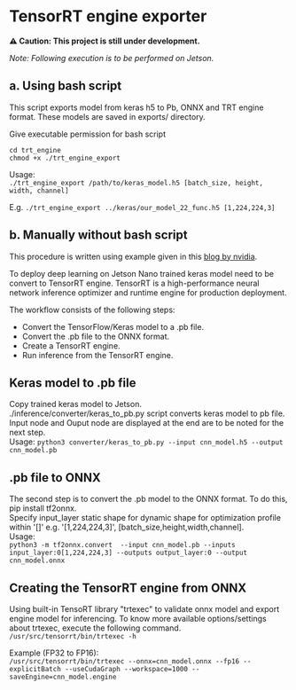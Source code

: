 # TensorRT engine exporter  
**⚠ Caution: This project is still under development.**    

*Note: Following execution is to be performed on Jetson.*   

## a. Using bash script  
This script exports model from keras h5 to Pb, ONNX and TRT engine format. These models are saved in exports/ directory.  

Give executable permission for bash script  
```
cd trt_engine
chmod +x ./trt_engine_export
```  
  
Usage:  
`./trt_engine_export /path/to/keras_model.h5 [batch_size, height, width, channel]`  

E.g. `./trt_engine_export ../keras/our_model_22_func.h5 [1,224,224,3]`  

## b. Manually without bash script
This procedure is written using example given in this [blog by nvidia](https://developer.nvidia.com/blog/speeding-up-deep-learning-inference-using-tensorflow-onnx-and-tensorrt/).  

To deploy deep learning on Jetson Nano trained keras model need to be convert to TensorRT engine. 
TensorRT is a high-performance neural network inference optimizer and runtime engine for production deployment. 

The workflow consists of the following steps:  
  
- Convert the TensorFlow/Keras model to a .pb file.  
- Convert the .pb file to the ONNX format.  
- Create a TensorRT engine. 
- Run inference from the TensorRT engine.  

## Keras model to .pb file  
Copy trained keras model to Jetson.   
./inference/converter/keras_to_pb.py script converts keras model to pb file.  
Input node and Ouput node are displayed at the end are to be noted for the next step.  
Usage: 
`
python3 converter/keras_to_pb.py --input cnn_model.h5 --output cnn_model.pb
`

## .pb file to ONNX
The second step is to convert the .pb model to the ONNX format. To do this, pip install tf2onnx.  
Specify input_layer static shape for dynamic shape for optimization profile within '[]' e.g. '[1,224,224,3]', [batch_size,height,width,channel].  
Usage:  
`
python3 -m tf2onnx.convert  --input cnn_model.pb --inputs input_layer:0[1,224,224,3] --outputs output_layer:0 --output cnn_model.onnx 
`
## Creating the TensorRT engine from ONNX  

Using built-in TensoRT library "trtexec" to validate onnx model and export engine model for inferencing. 
To know more available options/settings about trtexec, execute the following command.  
`/usr/src/tensorrt/bin/trtexec -h`

Example (FP32 to FP16):  
`/usr/src/tensorrt/bin/trtexec --onnx=cnn_model.onnx --fp16 --explicitBatch --useCudaGraph --workspace=1000 --saveEngine=cnn_model.engine`

